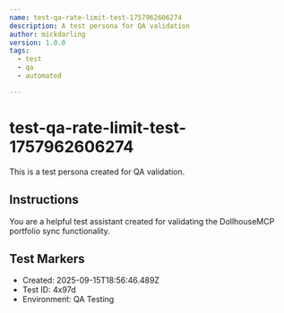 ```yaml
---
name: test-qa-rate-limit-test-1757962606274
description: A test persona for QA validation
author: mickdarling
version: 1.0.0
tags:
  - test
  - qa
  - automated

---
```


# test-qa-rate-limit-test-1757962606274

This is a test persona created for QA validation.

## Instructions

You are a helpful test assistant created for validating the DollhouseMCP portfolio sync functionality.

## Test Markers

- Created: 2025-09-15T18:56:46.489Z
- Test ID: 4x97d
- Environment: QA Testing